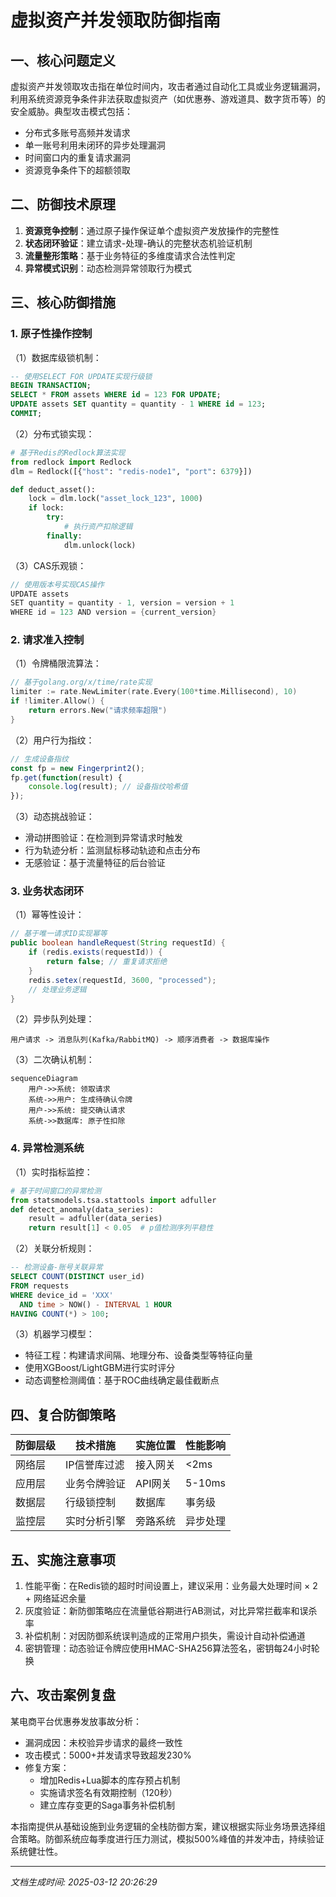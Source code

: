 

# 虚拟资产并发领取防御指南

## 一、核心问题定义
虚拟资产并发领取攻击指在单位时间内，攻击者通过自动化工具或业务逻辑漏洞，利用系统资源竞争条件非法获取虚拟资产（如优惠券、游戏道具、数字货币等）的安全威胁。典型攻击模式包括：
- 分布式多账号高频并发请求
- 单一账号利用未闭环的异步处理漏洞
- 时间窗口内的重复请求漏洞
- 资源竞争条件下的超额领取

## 二、防御技术原理
1. **资源竞争控制**：通过原子操作保证单个虚拟资产发放操作的完整性
2. **状态闭环验证**：建立请求-处理-确认的完整状态机验证机制
3. **流量整形策略**：基于业务特征的多维度请求合法性判定
4. **异常模式识别**：动态检测异常领取行为模式

## 三、核心防御措施

### 1. 原子性操作控制
（1）数据库级锁机制：
```sql
-- 使用SELECT FOR UPDATE实现行级锁
BEGIN TRANSACTION;
SELECT * FROM assets WHERE id = 123 FOR UPDATE;
UPDATE assets SET quantity = quantity - 1 WHERE id = 123;
COMMIT;
```

（2）分布式锁实现：
```python
# 基于Redis的Redlock算法实现
from redlock import Redlock
dlm = Redlock([{"host": "redis-node1", "port": 6379}])

def deduct_asset():
    lock = dlm.lock("asset_lock_123", 1000)
    if lock:
        try:
            # 执行资产扣除逻辑
        finally:
            dlm.unlock(lock)
```

（3）CAS乐观锁：
```java
// 使用版本号实现CAS操作
UPDATE assets 
SET quantity = quantity - 1, version = version + 1 
WHERE id = 123 AND version = {current_version}
```

### 2. 请求准入控制
（1）令牌桶限流算法：
```go
// 基于golang.org/x/time/rate实现
limiter := rate.NewLimiter(rate.Every(100*time.Millisecond), 10)
if !limiter.Allow() {
    return errors.New("请求频率超限")
}
```

（2）用户行为指纹：
```javascript
// 生成设备指纹
const fp = new Fingerprint2();
fp.get(function(result) {
    console.log(result); // 设备指纹哈希值
});
```

（3）动态挑战验证：
- 滑动拼图验证：在检测到异常请求时触发
- 行为轨迹分析：监测鼠标移动轨迹和点击分布
- 无感验证：基于流量特征的后台验证

### 3. 业务状态闭环
（1）幂等性设计：
```java
// 基于唯一请求ID实现幂等
public boolean handleRequest(String requestId) {
    if (redis.exists(requestId)) {
        return false; // 重复请求拒绝
    }
    redis.setex(requestId, 3600, "processed");
    // 处理业务逻辑
}
```

（2）异步队列处理：
```
用户请求 -> 消息队列(Kafka/RabbitMQ) -> 顺序消费者 -> 数据库操作
```

（3）二次确认机制：
```mermaid
sequenceDiagram
    用户->>系统: 领取请求
    系统->>用户: 生成待确认令牌
    用户->>系统: 提交确认请求
    系统->>数据库: 原子性扣除
```

### 4. 异常检测系统
（1）实时指标监控：
```python
# 基于时间窗口的异常检测
from statsmodels.tsa.stattools import adfuller
def detect_anomaly(data_series):
    result = adfuller(data_series)
    return result[1] < 0.05  # p值检测序列平稳性
```

（2）关联分析规则：
```sql
-- 检测设备-账号关联异常
SELECT COUNT(DISTINCT user_id) 
FROM requests 
WHERE device_id = 'XXX' 
  AND time > NOW() - INTERVAL 1 HOUR
HAVING COUNT(*) > 100;
```

（3）机器学习模型：
- 特征工程：构建请求间隔、地理分布、设备类型等特征向量
- 使用XGBoost/LightGBM进行实时评分
- 动态调整检测阈值：基于ROC曲线确定最佳截断点

## 四、复合防御策略

| 防御层级 | 技术措施 | 实施位置 | 性能影响 |
|---------|---------|---------|---------|
| 网络层   | IP信誉库过滤 | 接入网关 | <2ms    |
| 应用层   | 业务令牌验证 | API网关 | 5-10ms  |
| 数据层   | 行级锁控制 | 数据库   | 事务级   |
| 监控层   | 实时分析引擎 | 旁路系统 | 异步处理 |

## 五、实施注意事项
1. 性能平衡：在Redis锁的超时时间设置上，建议采用：业务最大处理时间 × 2 + 网络延迟余量
2. 灰度验证：新防御策略应在流量低谷期进行AB测试，对比异常拦截率和误杀率
3. 补偿机制：对因防御系统误判造成的正常用户损失，需设计自动补偿通道
4. 密钥管理：动态验证令牌应使用HMAC-SHA256算法签名，密钥每24小时轮换

## 六、攻击案例复盘
某电商平台优惠券发放事故分析：
- 漏洞成因：未校验异步请求的最终一致性
- 攻击模式：5000+并发请求导致超发230%
- 修复方案：
  - 增加Redis+Lua脚本的库存预占机制
  - 实施请求签名有效期控制（120秒）
  - 建立库存变更的Saga事务补偿机制

本指南提供从基础设施到业务逻辑的全栈防御方案，建议根据实际业务场景选择组合策略。防御系统应每季度进行压力测试，模拟500%峰值的并发冲击，持续验证系统健壮性。

---

*文档生成时间: 2025-03-12 20:26:29*
